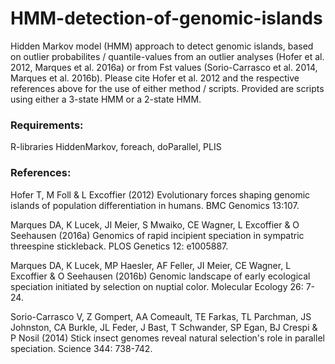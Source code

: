# HMM-detection-of-genomic-islands

Hidden Markov model (HMM) approach to detect genomic islands, based on outlier probabilites / quantile-values from an outlier analyses (Hofer et al. 2012, Marques et al. 2016a) or from Fst values (Sorio-Carrasco et al. 2014, Marques et al. 2016b). Please cite Hofer et al. 2012 and the respective references above for the use of either method / scripts. Provided are scripts using either a 3-state HMM or a 2-state HMM.

### Requirements:

R-libraries HiddenMarkov, foreach, doParallel, PLIS

### References:
Hofer T, M Foll & L Excoffier (2012) Evolutionary forces shaping genomic islands of population differentiation in humans. BMC Genomics 13:107.

Marques DA, K Lucek, JI Meier, S Mwaiko, CE Wagner, L Excoffier & O Seehausen (2016a) Genomics of rapid incipient speciation in sympatric threespine stickleback. PLOS Genetics 12: e1005887.

Marques DA, K Lucek, MP Haesler, AF Feller, JI Meier, CE Wagner, L Excoffier & O Seehausen (2016b) Genomic landscape of early ecological speciation initiated by selection on nuptial color. Molecular Ecology 26: 7-24.

Sorio-Carrasco V, Z Gompert, AA Comeault, TE Farkas, TL Parchman, JS Johnston, CA Burkle, JL Feder, J Bast, T Schwander, SP Egan, BJ Crespi & P Nosil (2014) Stick insect genomes reveal natural selection's role in parallel speciation. Science 344: 738-742.
